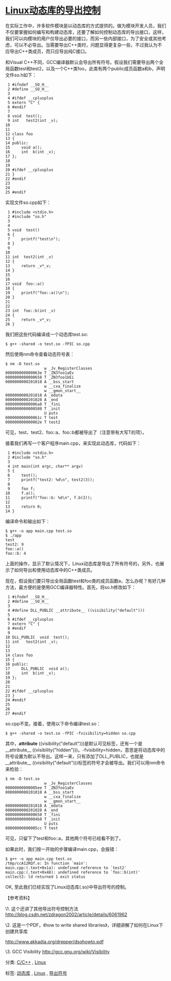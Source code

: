 # [Linux动态库的导出控制](https://www.cnblogs.com/zzqcn/p/3640353.html)

在实际工作中，许多软件模块是以动态库的方式提供的。做为模块开发人员，我们不仅要掌握如何编写和构建动态库，还要了解如何控制动态库的导出接口，这样，我们可以向模块的用户仅导出必要的接口，而另一些内部接口，为了安全或其他考虑，可以不必导出。当需要导出C++类时，问题显得更复杂一些，不过我认为不应导出C++类成员，而只应导出纯C接口。

和Visual C++不同，GCC编译器默认会导出所有符号。假设我们需要导出两个全局函数test和test2，以及一个C++类foo，此类有两个public成员函数a和b，声明文件so.h如下：



```
 1 #ifndef __SO_H__
 2 #define __SO_H__
 3 
 4 #ifdef __cplusplus
 5 extern "C" {
 6 #endif
 7 
 8 void  test();
 9 int   test2(int _v);
10 
11 
12 class foo
13 {
14 public:
15     void a();
16     int  b(int _v);
17 };
18 
19 
20 #ifdef __cplusplus
21 }
22 #endif
23 
24 
25 #endif
```



 

实现文件so.cpp如下：



```
 1 #include <stdio.h>
 2 #include "so.h"
 3 
 4 
 5 void  test()
 6 {
 7     printf("test\n");
 8 }
 9 
10 
11 int  test2(int _v)
12 {
13     return _v*_v;
14 }
15 
16 
17 void  foo::a()
18 {
19     printf("foo::a()\n");
20 }
21 
22 
23 int  foo::b(int _v)
24 {
25     return _v*_v;
26 }
```



 

我们把这些代码编译成一个动态库test.so:

```
$ g++ -shared -o test.so -fPIC so.cpp
```

然后使用nm命令查看动态符号表：



```
$ nm -D test.so
                 w _Jv_RegisterClasses
000000000000063e T _ZN3foo1aEv
0000000000000658 T _ZN3foo1bEi
0000000000201018 A __bss_start
                 w __cxa_finalize
                 w __gmon_start__
0000000000201018 A _edata
0000000000201028 A _end
00000000000006a8 T _fini
0000000000000508 T _init
                 U puts
000000000000061c T test
000000000000062e T test2
```



可见，test、test2、foo::a、foo::b都被导出了（注意带有大写T的项）。

接着我们再写一个客户程序main.cpp，来实现此动态库，代码如下：



```
 1 #include <stdio.h>
 2 #include "so.h"
 3 
 4 int main(int argc, char** argv)
 5 {
 6     test();
 7     printf("test2: %d\n", test2(3));
 8 
 9     foo f;
10     f.a();
11     printf("foo::b: %d\n", f.b(2));
12 
13     return 0;
14 }
```



 

编译命令和输出如下：

```
$ g++ -o app main.cpp test.so
$ ./app
test
test2: 9
foo::a()
foo::b: 4
```

 

上面的操作，显示了默认情况下，Linux动态库是导出了所有符号的，另外，也展示了如何导出和使用动态库中的C++类成员。

 

现在，假设我们要只导出全局函数test和foo类的成员函数a，怎么办呢？有好几种方法，最方便的是使用GCC编译器特性。首先，将so.h修改如下：



```
 1 #ifndef __SO_H__
 2 #define __SO_H__
 3 
 4 #define DLL_PUBLIC __attribute__ ((visibility("default")))
 5 
 6 #ifdef __cplusplus
 7 extern "C" {
 8 #endif
 9 
10 DLL_PUBLIC  void  test();
11 int   test2(int _v);
12 
13 
14 class foo
15 {
16 public:
17     DLL_PUBLIC  void a();
18     int  b(int _v);
19 };
20 
21 
22 #ifdef __cplusplus
23 }
24 #endif
25 
26 
27 #endif
```



so.cpp不变。接着，使用以下命令编译test.so：

```
$ g++ -shared -o test.so -fPIC -fvisibility=hidden so.cpp
```

其中，__attribute__ ((visibility("default")))是默认可见标签，还有一个是__attribute__ ((visibility("hidden")))。-fvisibility=hidden，意思是将动态库中的符号设置为默认不导出。这样一来，只有添加了DLL_PUBLIC，也就是__attribute__ ((visibility("default")))标签的符号才会被导出。我们可以用nm命令来检验：



```
$ nm -D test.so
                 w _Jv_RegisterClasses
00000000000005ee T _ZN3foo1aEv
0000000000201018 A __bss_start
                 w __cxa_finalize
                 w __gmon_start__
0000000000201018 A _edata
0000000000201028 A _end
0000000000000658 T _fini
00000000000004b8 T _init
                 U puts
00000000000005cc T test
```



可见，只留下了test和foo::a，其他两个符号已经看不到了。

如果此时，我们按一开始的步骤编译main.cpp，会报错：

```
$ g++ -o app main.cpp test.so
/tmp/ccA12RQf.o: In function `main':
main.cpp:(.text+0x1a): undefined reference to `test2'
main.cpp:(.text+0x48): undefined reference to `foo::b(int)'
collect2: ld returned 1 exit status
```

 

OK, 至此我们已经实现了Linux动态库(.so)中导出符号的控制。

 

 

【参考资料】

\1. 这个还讲了其他导出符号控制方法 http://blog.csdn.net/zdragon2002/article/details/6061962

\2. 这是一个PDF，《how to write shared libraries》，详细讲解了如何在Linux下创建共享库 

 http://www.akkadia.org/drepper/dsohowto.pdf

\3. GCC Visibility http://gcc.gnu.org/wiki/Visibility

分类: [C/C++](https://www.cnblogs.com/zzqcn/category/474508.html) , [Linux](https://www.cnblogs.com/zzqcn/category/543328.html)

标签: [动态库](https://www.cnblogs.com/zzqcn/tag/动态库/) , [Linux](https://www.cnblogs.com/zzqcn/tag/Linux/) , [导出符号](https://www.cnblogs.com/zzqcn/tag/导出符号/)